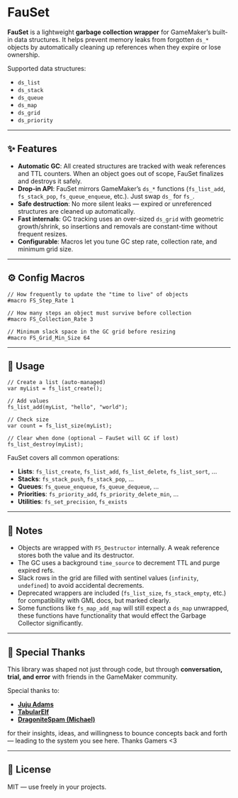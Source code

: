 # FauSet

**FauSet** is a lightweight **garbage collection wrapper** for GameMaker’s built-in data structures.
It helps prevent memory leaks from forgotten `ds_*` objects by automatically cleaning up references when they expire or lose ownership.

Supported data structures:

* `ds_list`
* `ds_stack`
* `ds_queue`
* `ds_map`
* `ds_grid`
* `ds_priority`

---

## ✨ Features

* **Automatic GC**: All created structures are tracked with weak references and TTL counters. When an object goes out of scope, FauSet finalizes and destroys it safely.
* **Drop-in API**: FauSet mirrors GameMaker’s `ds_*` functions (`fs_list_add`, `fs_stack_pop`, `fs_queue_enqueue`, etc.). Just swap `ds_` for `fs_`.
* **Safe destruction**: No more silent leaks — expired or unreferenced structures are cleaned up automatically.
* **Fast internals**: GC tracking uses an over-sized `ds_grid` with geometric growth/shrink, so insertions and removals are constant-time without frequent resizes.
* **Configurable**: Macros let you tune GC step rate, collection rate, and minimum grid size.

---

## ⚙️ Config Macros

```gml
// How frequently to update the "time to live" of objects
#macro FS_Step_Rate 1

// How many steps an object must survive before collection
#macro FS_Collection_Rate 3

// Minimum slack space in the GC grid before resizing
#macro FS_Grid_Min_Size 64
```

---

## 🚀 Usage

```gml
// Create a list (auto-managed)
var myList = fs_list_create();

// Add values
fs_list_add(myList, "hello", "world");

// Check size
var count = fs_list_size(myList);

// Clear when done (optional — FauSet will GC if lost)
fs_list_destroy(myList);
```

FauSet covers all common operations:

* **Lists**: `fs_list_create`, `fs_list_add`, `fs_list_delete`, `fs_list_sort`, …
* **Stacks**: `fs_stack_push`, `fs_stack_pop`, …
* **Queues**: `fs_queue_enqueue`, `fs_queue_dequeue`, …
* **Priorities**: `fs_priority_add`, `fs_priority_delete_min`, …
* **Utilities**: `fs_set_precision`, `fs_exists`

---

## 🧩 Notes

* Objects are wrapped with `FS_Destructor` internally. A weak reference stores both the value and its destructor.
* The GC uses a background `time_source` to decrement TTL and purge expired refs.
* Slack rows in the grid are filled with sentinel values (`infinity`, `undefined`) to avoid accidental decrements.
* Deprecated wrappers are included (`fs_list_size`, `fs_stack_empty`, etc.) for compatibility with GML docs, but marked clearly.
* Some functions like `fs_map_add_map` will still expect a `ds_map` unwrapped, these functions have functionality that would effect the Garbage Collector significantly.

---

## 🙏 Special Thanks

This library was shaped not just through code, but through **conversation, trial, and error** with friends in the GameMaker community.

Special thanks to:

* [**Juju Adams**](https://github.com/JujuAdams)
* [**TabularElf**](https://github.com/tabularelf)
* [**DragoniteSpam (Michael)**](https://github.com/DragoniteSpam)

for their insights, ideas, and willingness to bounce concepts back and forth — leading to the system you see here.
Thanks Gamers <3

---

## 📜 License

MIT — use freely in your projects.
